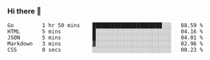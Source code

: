 ### Hi there 👋

<!--
**KLXLjun/KLXLjun** is a ✨ _special_ ✨ repository because its `README.md` (this file) appears on your GitHub profile.

Here are some ideas to get you started:

- 🔭 I’m currently working on ...
- 🌱 I’m currently learning ...
- 👯 I’m looking to collaborate on ...
- 🤔 I’m looking for help with ...
- 💬 Ask me about ...
- 📫 How to reach me: ...
- 😄 Pronouns: ...
- ⚡ Fun fact: ...
-->

<!--START_SECTION:waka-->
```text
Go         1 hr 50 mins    ██████████████████████░░░   88.59 % 
HTML       5 mins          █░░░░░░░░░░░░░░░░░░░░░░░░   04.16 % 
JSON       5 mins          █░░░░░░░░░░░░░░░░░░░░░░░░   04.01 % 
Markdown   3 mins          ▓░░░░░░░░░░░░░░░░░░░░░░░░   02.96 % 
CSS        0 secs          ░░░░░░░░░░░░░░░░░░░░░░░░░   00.23 % 
```
<!--END_SECTION:waka-->
